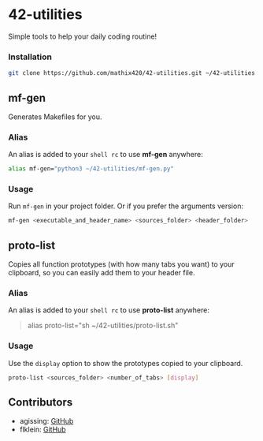 # 42-utilities
Simple tools to help your daily coding routine!
### Installation
```bash
git clone https://github.com/mathix420/42-utilities.git ~/42-utilities && sh ~/42-utilities/install.sh
```

## mf-gen
Generates Makefiles for you.
### Alias
An alias is added to your `shell rc` to use **mf-gen** anywhere:
```bash
alias mf-gen="python3 ~/42-utilities/mf-gen.py"
```
### Usage
Run `mf-gen` in your project folder.
Or if you prefer the arguments version:
```bash
mf-gen <executable_and_header_name> <sources_folder> <header_folder>
```

## proto-list
Copies all function prototypes (with how many tabs you want) to your clipboard, so you can easily add them to your header file.
### Alias
An alias is added to your `shell rc` to use **proto-list** anywhere:
> alias proto-list="sh ~/42-utilities/proto-list.sh"

### Usage
Use the `display` option to show the prototypes copied to your clipboard.
```bash
proto-list <sources_folder> <number_of_tabs> [display]
```

## Contributors
* agissing: [GitHub](https://github.com/mathix420)
* flklein: [GitHub](https://github.com/floklein)

